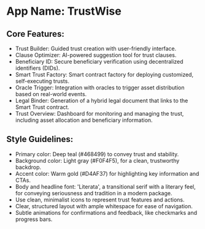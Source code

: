 # **App Name**: TrustWise

## Core Features:

- Trust Builder: Guided trust creation with user-friendly interface.
- Clause Optimizer: AI-powered suggestion tool for trust clauses.
- Beneficiary ID: Secure beneficiary verification using decentralized identifiers (DIDs).
- Smart Trust Factory: Smart contract factory for deploying customized, self-executing trusts.
- Oracle Trigger: Integration with oracles to trigger asset distribution based on real-world events.
- Legal Binder: Generation of a hybrid legal document that links to the Smart Trust contract.
- Trust Overview: Dashboard for monitoring and managing the trust, including asset allocation and beneficiary information.

## Style Guidelines:

- Primary color: Deep teal (#468499) to convey trust and stability.
- Background color: Light gray (#F0F4F5), for a clean, trustworthy backdrop.
- Accent color: Warm gold (#D4AF37) for highlighting key information and CTAs.
- Body and headline font: 'Literata', a transitional serif with a literary feel, for conveying seriousness and tradition in a modern package.
- Use clean, minimalist icons to represent trust features and actions.
- Clear, structured layout with ample whitespace for ease of navigation.
- Subtle animations for confirmations and feedback, like checkmarks and progress bars.